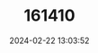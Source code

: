 ---
title: "161410"
category: "Squalus hemipinnis"
draft: false
date: 2024-02-22 13:03:52
languages:
  English: ["Indonesian Shortnose Spurdog"]
---